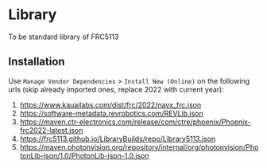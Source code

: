 # Library
To be standard library of FRC5113

## Installation
Use `Manage Vendor Dependencies` > `Install New (Online)` on the following urls (skip already imported ones, replace 2022 with current year):
1. https://www.kauailabs.com/dist/frc/2022/navx_frc.json
2. https://software-metadata.revrobotics.com/REVLib.json
3. https://maven.ctr-electronics.com/release/com/ctre/phoenix/Phoenix-frc2022-latest.json
4. https://frc5113.github.io/LibraryBuilds/repo/Library5113.json
5. https://maven.photonvision.org/repository/internal/org/photonvision/PhotonLib-json/1.0/PhotonLib-json-1.0.json
